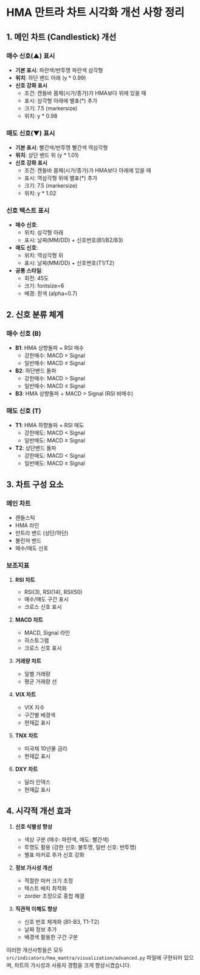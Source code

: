 # HMA 만트라 차트 시각화 개선 사항 정리

## 1. 메인 차트 (Candlestick) 개선
### 매수 신호(▲) 표시
- **기본 표시**: 파란색/반투명 파란색 삼각형
- **위치**: 하단 밴드 아래 (y * 0.99)
- **신호 강화 표시**
  - 조건: 캔들바 몸체(시가/종가)가 HMA보다 위에 있을 때
  - 표시: 삼각형 아래에 별표(*) 추가
  - 크기: 7.5 (markersize)
  - 위치: y * 0.98

### 매도 신호(▼) 표시
- **기본 표시**: 빨간색/반투명 빨간색 역삼각형
- **위치**: 상단 밴드 위 (y * 1.01)
- **신호 강화 표시**
  - 조건: 캔들바 몸체(시가/종가)가 HMA보다 아래에 있을 때
  - 표시: 역삼각형 위에 별표(*) 추가
  - 크기: 7.5 (markersize)
  - 위치: y * 1.02

### 신호 텍스트 표시
- **매수 신호**: 
  - 위치: 삼각형 아래
  - 표시: 날짜(MM/DD) + 신호번호(B1/B2/B3)
- **매도 신호**: 
  - 위치: 역삼각형 위
  - 표시: 날짜(MM/DD) + 신호번호(T1/T2)
- **공통 스타일**:
  - 회전: 45도
  - 크기: fontsize=6
  - 배경: 흰색 (alpha=0.7)

## 2. 신호 분류 체계
### 매수 신호 (B)
- **B1**: HMA 상향돌파 + RSI 매수
  - 강한매수: MACD > Signal
  - 일반매수: MACD ≤ Signal
- **B2**: 하단밴드 돌파
  - 강한매수: MACD > Signal
  - 일반매수: MACD ≤ Signal
- **B3**: HMA 상향돌파 + MACD > Signal (RSI 비매수)

### 매도 신호 (T)
- **T1**: HMA 하향돌파 + RSI 매도
  - 강한매도: MACD < Signal
  - 일반매도: MACD ≥ Signal
- **T2**: 상단밴드 돌파
  - 강한매도: MACD < Signal
  - 일반매도: MACD ≥ Signal

## 3. 차트 구성 요소
### 메인 차트
- 캔들스틱
- HMA 라인
- 만트라 밴드 (상단/하단)
- 볼린저 밴드
- 매수/매도 신호

### 보조지표
1. **RSI 차트**
   - RSI(3), RSI(14), RSI(50)
   - 매수/매도 구간 표시
   - 크로스 신호 표시

2. **MACD 차트**
   - MACD, Signal 라인
   - 히스토그램
   - 크로스 신호 표시

3. **거래량 차트**
   - 일별 거래량
   - 평균 거래량 선

4. **VIX 차트**
   - VIX 지수
   - 구간별 배경색
   - 현재값 표시

5. **TNX 차트**
   - 미국채 10년물 금리
   - 현재값 표시

6. **DXY 차트**
   - 달러 인덱스
   - 현재값 표시

## 4. 시각적 개선 효과
1. **신호 식별성 향상**
   - 색상 구분 (매수: 파란색, 매도: 빨간색)
   - 투명도 활용 (강한 신호: 불투명, 일반 신호: 반투명)
   - 별표 마커로 추가 신호 강화

2. **정보 가시성 개선**
   - 적절한 마커 크기 조정
   - 텍스트 배치 최적화
   - zorder 조정으로 중첩 해결

3. **직관적 이해도 향상**
   - 신호 번호 체계화 (B1-B3, T1-T2)
   - 날짜 정보 추가
   - 배경색 활용한 구간 구분

이러한 개선사항들은 모두 `src/indicators/hma_mantra/visualization/advanced.py` 파일에 구현되어 있으며, 차트의 가시성과 사용자 경험을 크게 향상시켰습니다. 